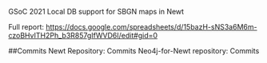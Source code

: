 GSoC 2021 Local DB support for SBGN maps in Newt

Full report: https://docs.google.com/spreadsheets/d/15bazH-sNS3a6M6m-czoBHvITH2Ph_b3R857gIfWVD6I/edit#gid=0

##Commits
Newt Repository: Commits
Neo4j-for-Newt repository: Commits
